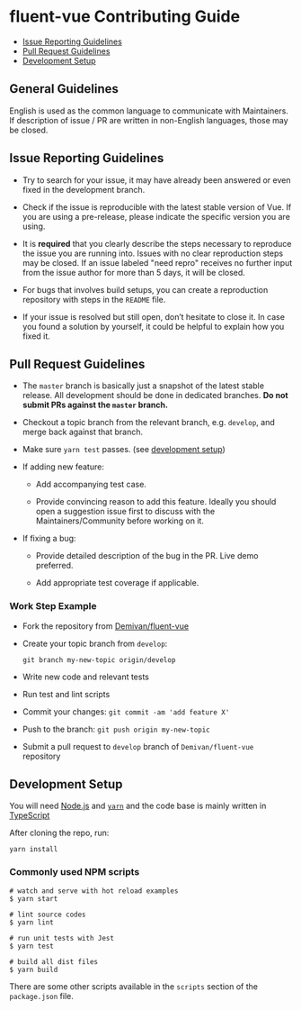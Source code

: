 # fluent-vue Contributing Guide

- [Issue Reporting Guidelines](#issue-reporting-guidelines)
- [Pull Request Guidelines](#pull-request-guidelines)
- [Development Setup](#development-setup)

## General Guidelines

English is used as the common language to communicate with Maintainers. If description of issue / PR are written in
non-English languages, those may be closed.

## Issue Reporting Guidelines

- Try to search for your issue, it may have already been answered or even fixed in the development branch.

- Check if the issue is reproducible with the latest stable version of Vue. If you are using a pre-release, please
  indicate the specific version you are using.

- It is **required** that you clearly describe the steps necessary to reproduce the issue you are running into. Issues with no clear reproduction steps may be closed. If an issue labeled "need repro" receives no further input from the issue author for more than 5 days, it will be closed.

- For bugs that involves build setups, you can create a reproduction repository with steps in the `README` file.

- If your issue is resolved but still open, don’t hesitate to close it. In case you found a solution by yourself, it could be helpful to explain how you fixed it.

## Pull Request Guidelines

- The `master` branch is basically just a snapshot of the latest stable release. All development should be done in dedicated branches. **Do not submit PRs against the `master` branch.**

- Checkout a topic branch from the relevant branch, e.g. `develop`, and merge back against that branch.

- Make sure `yarn test` passes. (see [development setup](#development-setup))

- If adding new feature:

  - Add accompanying test case.

  - Provide convincing reason to add this feature. Ideally you should open a suggestion issue first to discuss with the Maintainers/Community before working on it.

- If fixing a bug:
  - Provide detailed description of the bug in the PR. Live demo preferred.

  - Add appropriate test coverage if applicable.

### Work Step Example

- Fork the repository from [Demivan/fluent-vue][#repo]
- Create your topic branch from `develop`:

  ```shell
  git branch my-new-topic origin/develop
  ```

- Write new code and relevant tests
- Run test and lint scripts
- Commit your changes: `git commit -am 'add feature X'`
- Push to the branch: `git push origin my-new-topic`
- Submit a pull request to `develop` branch of `Demivan/fluent-vue` repository

## Development Setup

You will need [Node.js][#node] and [`yarn`][#yarn] and the code base is mainly written in [TypeScript][#ts]

After cloning the repo, run:

```shell
yarn install
```

### Commonly used NPM scripts

```shell
# watch and serve with hot reload examples
$ yarn start

# lint source codes
$ yarn lint

# run unit tests with Jest
$ yarn test

# build all dist files
$ yarn build
```

There are some other scripts available in the `scripts` section of the `package.json` file.

[#repo]: https://github.com/Demivan/fluent-vue
[#yarn]: https://yarnpkg.com/
[#node]: http://nodejs.org
[#ts]: https://www.typescriptlang.org/
